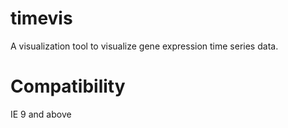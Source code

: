 # timevis
A visualization tool to visualize gene expression time series data.

# Compatibility
IE 9 and above
